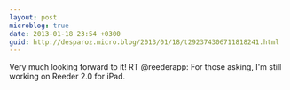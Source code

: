 ```yaml
---
layout: post
microblog: true
date: 2013-01-18 23:54 +0300
guid: http://desparoz.micro.blog/2013/01/18/t292374306711818241.html
---
```

Very much looking forward to it! RT @reederapp: For those asking, I'm still working on Reeder 2.0 for iPad.
